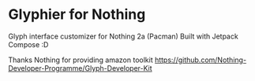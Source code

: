# Glyphier for Nothing

Glyph interface customizer for Nothing 2a (Pacman)
Built with Jetpack Compose :D

Thanks Nothing for providing amazon toolkit https://github.com/Nothing-Developer-Programme/Glyph-Developer-Kit